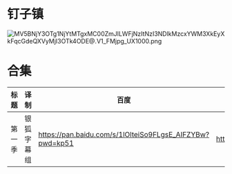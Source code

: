 # 钉子镇

![MV5BNjY3OTg1NjYtMTgxMC00ZmJlLWFjNzItNzI3NDlkMzcxYWM3XkEyXkFqcGdeQXVyMjI3OTk4ODE@._V1_FMjpg_UX1000_.png](/banner/MasameerCounty.png)

# 合集

| 标题 | 译制 | 百度 | 阿里 | MDpan |
| --- | --- | --- | --- | --- |
| 第一季 | 银狐字幕组 | https://pan.baidu.com/s/1lOlteiSo9FLgsE_AIFZYBw?pwd=kp51 | https://www.aliyundrive.com/s/VJVJWinB759 | https://mdpan.tk/zh-CN/%E9%92%89%E5%AD%90%E9%95%87/ |
